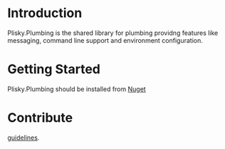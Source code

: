 # Introduction 
Plisky.Plumbing is the shared library for plumbing providng features like messaging, command line support and environment configuration.

# Getting Started

Plisky.Plumbing should be installed from [Nuget](https://www.nuget.org/packages/Plisky.Plumbing/) 


# Contribute
 [guidelines](https://www.visualstudio.com/en-us/docs/git/create-a-readme).
 
 
